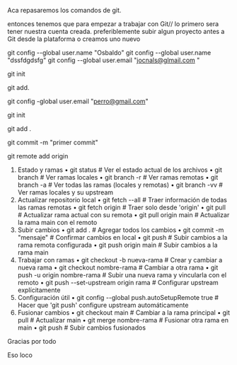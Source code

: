 Aca repasaremos los comandos de git.

entonces tenemos que para empezar a trabajar con Git// lo primero sera tener nuestra cuenta  creada. preferiblemente subir algun proyecto antes a Git desde la plataforma o creamos uno nuevo 


git config --global user.name "Osbaldo"
git config --global user.name "dssfdgdsfg"
git config --global user.email "jocnals@glmail.com "

git init 

git add. 

git config -global user.email "perro@gmail.com"

git init

git add .

git commit -m "primer commit"

git remote add origin

1. Estado y ramas
• git status # Ver el estado actual de los archivos
• git branch # Ver ramas locales
• git branch -r # Ver ramas remotas
• git branch -a # Ver todas las ramas (locales y remotas)
• git branch -vv # Ver ramas locales y su upstream
2. Actualizar repositorio local
• git fetch --all # Traer información de todas las ramas remotas
• git fetch origin # Traer solo desde 'origin'
• git pull # Actualizar rama actual con su remota
• git pull origin main # Actualizar la rama main con el remoto
3. Subir cambios
• git add . # Agregar todos los cambios
• git commit -m "mensaje" # Confirmar cambios en local
• git push # Subir cambios a la rama remota configurada
• git push origin main # Subir cambios a la rama main
4. Trabajar con ramas
• git checkout -b nueva-rama # Crear y cambiar a nueva rama
• git checkout nombre-rama # Cambiar a otra rama
• git push -u origin nombre-rama # Subir una nueva rama y vincularla con el remoto
• git push --set-upstream origin rama # Configurar upstream explícitamente
5. Configuración útil
• git config --global push.autoSetupRemote true # Hacer que 'git push' configure upstream
automáticamente
6. Fusionar cambios
• git checkout main # Cambiar a la rama principal
• git pull # Actualizar main
• git merge nombre-rama # Fusionar otra rama en main
• git push # Subir cambios fusionados

Gracias por todo


Eso loco 